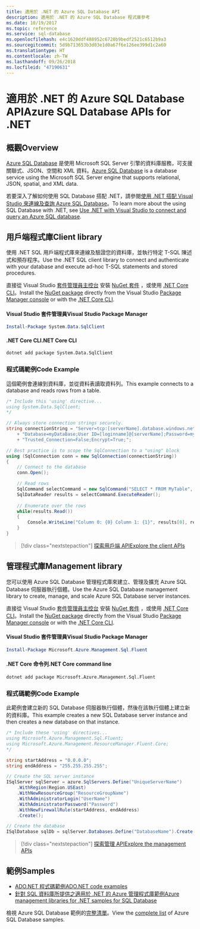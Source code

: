 ```yaml
---
title: 適用於 .NET 的 Azure SQL Database API
description: 適用於 .NET 的 Azure SQL Database 程式庫參考
ms.date: 10/19/2017
ms.topic: reference
ms.service: sql-database
ms.openlocfilehash: e4c1620ddf488952c6720b9bedf2521c6512b9a3
ms.sourcegitcommit: 5d9b713653b3d03e1d0a67f6e126ee399d1c2a60
ms.translationtype: HT
ms.contentlocale: zh-TW
ms.lasthandoff: 09/26/2018
ms.locfileid: "47190631"
---
```

# <a name="azure-sql-database-apis-for-net"></a><span data-ttu-id="136a4-103">適用於 .NET 的 Azure SQL Database API</span><span class="sxs-lookup"><span data-stu-id="136a4-103">Azure SQL Database APIs for .NET</span></span>

## <a name="overview"></a><span data-ttu-id="136a4-104">概觀</span><span class="sxs-lookup"><span data-stu-id="136a4-104">Overview</span></span>

<span data-ttu-id="136a4-105">[Azure SQL Database](https://docs.microsoft.com/azure/sql-database/sql-database-technical-overview) 是使用 Microsoft SQL Server 引擎的資料庫服務，可支援關聯式、JSON、空間和 XML 資料。</span><span class="sxs-lookup"><span data-stu-id="136a4-105">[Azure SQL Database](https://docs.microsoft.com/azure/sql-database/sql-database-technical-overview) is a database service using the Microsoft SQL Server engine that supports relational, JSON, spatial, and XML data.</span></span> 

<span data-ttu-id="136a4-106">若要深入了解如何使用 SQL Database 搭配 .NET，請參閱[使用 .NET 搭配 Visual Studio 來連線及查詢 Azure SQL Database](https://docs.microsoft.com/azure/sql-database/sql-database-connect-query-dotnet-visual-studio)。</span><span class="sxs-lookup"><span data-stu-id="136a4-106">To learn more about the using SQL Database with .NET, see [Use .NET with Visual Studio to connect and query an Azure SQL database](https://docs.microsoft.com/azure/sql-database/sql-database-connect-query-dotnet-visual-studio).</span></span>

## <a name="client-library"></a><span data-ttu-id="136a4-107">用戶端程式庫</span><span class="sxs-lookup"><span data-stu-id="136a4-107">Client library</span></span>

<span data-ttu-id="136a4-108">使用 .NET SQL 用戶端程式庫來連線及驗證您的資料庫，並執行特定 T-SQL 陳述式和預存程序。</span><span class="sxs-lookup"><span data-stu-id="136a4-108">Use the .NET SQL client library to connect and authenticate with your database and execute ad-hoc T-SQL statements and stored procedures.</span></span>

<span data-ttu-id="136a4-109">直接從 Visual Studio [套件管理員主控台](https://docs.microsoft.com/nuget/tools/package-manager-console) 安裝 [NuGet 套件]( https://www.nuget.org/packages/System.Data.SqlClient) ，或使用 [.NET Core CLI](https://docs.microsoft.com/dotnet/core/tools/dotnet-add-package)。</span><span class="sxs-lookup"><span data-stu-id="136a4-109">Install the [NuGet package]( https://www.nuget.org/packages/System.Data.SqlClient) directly from the Visual Studio [Package Manager console](https://docs.microsoft.com/nuget/tools/package-manager-console) or with the [.NET Core CLI](https://docs.microsoft.com/dotnet/core/tools/dotnet-add-package).</span></span>

#### <a name="visual-studio-package-manager"></a><span data-ttu-id="136a4-110">Visual Studio 套件管理員</span><span class="sxs-lookup"><span data-stu-id="136a4-110">Visual Studio Package Manager</span></span>

```powershell
Install-Package System.Data.SqlClient
```

#### <a name="net-core-cli"></a><span data-ttu-id="136a4-111">.NET Core CLI</span><span class="sxs-lookup"><span data-stu-id="136a4-111">.NET Core CLI</span></span>

```bash
dotnet add package System.Data.SqlClient
```

### <a name="code-example"></a><span data-ttu-id="136a4-112">程式碼範例</span><span class="sxs-lookup"><span data-stu-id="136a4-112">Code Example</span></span>

<span data-ttu-id="136a4-113">這個範例會連線到資料庫，並從資料表讀取資料列。</span><span class="sxs-lookup"><span data-stu-id="136a4-113">This example connects to a database and reads rows from a table.</span></span>

```csharp
/* Include this 'using' directive...
using System.Data.SqlClient;
*/

// Always store connection strings securely. 
string connectionString = "Server=tcp:[serverName].database.windows.net;" 
    + "Database=myDataBase;User ID=[loginname]@[serverName];Password=myPassword;"
    + "Trusted_Connection=False;Encrypt=True;";

// Best practice is to scope the SqlConnection to a "using" block
using (SqlConnection conn = new SqlConnection(connectionString))
{
    // Connect to the database
    conn.Open();

    // Read rows
    SqlCommand selectCommand = new SqlCommand("SELECT * FROM MyTable", conn);
    SqlDataReader results = selectCommand.ExecuteReader();
    
    // Enumerate over the rows
    while(results.Read())
    {
        Console.WriteLine("Column 0: {0} Column 1: {1}", results[0], results[1]);
    }
}
```

> [!div class="nextstepaction"]
> [<span data-ttu-id="136a4-114">探索用戶端 API</span><span class="sxs-lookup"><span data-stu-id="136a4-114">Explore the client APIs</span></span>](/dotnet/api/overview/azure/sql/client)

## <a name="management-library"></a><span data-ttu-id="136a4-115">管理程式庫</span><span class="sxs-lookup"><span data-stu-id="136a4-115">Management library</span></span>

<span data-ttu-id="136a4-116">您可以使用 Azure SQL Database 管理程式庫來建立、管理及擴充 Azure SQL Database 伺服器執行個體。</span><span class="sxs-lookup"><span data-stu-id="136a4-116">Use the Azure SQL Database management library to create, manage, and scale Azure SQL Database server instances.</span></span>

<span data-ttu-id="136a4-117">直接從 Visual Studio [套件管理員主控台](https://docs.microsoft.com/nuget/tools/package-manager-console) 安裝 [NuGet 套件](https://www.nuget.org/packages/Microsoft.Azure.Management.Sql.Fluent/) ，或使用 [.NET Core CLI](https://docs.microsoft.com/dotnet/core/tools/dotnet-add-package)。</span><span class="sxs-lookup"><span data-stu-id="136a4-117">Install the [NuGet package](https://www.nuget.org/packages/Microsoft.Azure.Management.Sql.Fluent/) directly from the Visual Studio [Package Manager console](https://docs.microsoft.com/nuget/tools/package-manager-console) or with the [.NET Core CLI](https://docs.microsoft.com/dotnet/core/tools/dotnet-add-package).</span></span>

#### <a name="visual-studio-package-manager"></a><span data-ttu-id="136a4-118">Visual Studio 套件管理員</span><span class="sxs-lookup"><span data-stu-id="136a4-118">Visual Studio Package Manager</span></span>

```powershell
Install-Package Microsoft.Azure.Management.Sql.Fluent
``` 

#### <a name="net-core-command-line"></a><span data-ttu-id="136a4-119">.NET Core 命令列</span><span class="sxs-lookup"><span data-stu-id="136a4-119">.NET Core command line</span></span>

```bash
dotnet add package Microsoft.Azure.Management.Sql.Fluent
```

### <a name="code-example"></a><span data-ttu-id="136a4-120">程式碼範例</span><span class="sxs-lookup"><span data-stu-id="136a4-120">Code Example</span></span>

<span data-ttu-id="136a4-121">此範例會建立新的 SQL Database 伺服器執行個體，然後在該執行個體上建立新的資料庫。</span><span class="sxs-lookup"><span data-stu-id="136a4-121">This example creates a new SQL Database server instance and then creates a new database on that instance.</span></span>

```csharp
/* Include these 'using' directives...
using Microsoft.Azure.Management.Sql.Fluent;
using Microsoft.Azure.Management.ResourceManager.Fluent.Core;
*/

string startAddress = "0.0.0.0";
string endAddress = "255.255.255.255";

// Create the SQL server instance
ISqlServer sqlServer = azure.SqlServers.Define("UniqueServerName")
    .WithRegion(Region.USEast)
    .WithNewResourceGroup("ResourceGroupName")
    .WithAdministratorLogin("UserName")
    .WithAdministratorPassword("Password")
    .WithNewFirewallRule(startAddress, endAddress)
    .Create();

// Create the database
ISqlDatabase sqlDb = sqlServer.Databases.Define("DatabaseName").Create();
```

> [!div class="nextstepaction"]
> [<span data-ttu-id="136a4-122">探索管理 API</span><span class="sxs-lookup"><span data-stu-id="136a4-122">Explore the management APIs</span></span>](/dotnet/api/overview/azure/sql/management)

## <a name="samples"></a><span data-ttu-id="136a4-123">範例</span><span class="sxs-lookup"><span data-stu-id="136a4-123">Samples</span></span>

- [<span data-ttu-id="136a4-124">ADO.NET 程式碼範例</span><span class="sxs-lookup"><span data-stu-id="136a4-124">ADO.NET code examples</span></span>](/dotnet/framework/data/adonet/ado-net-code-examples)
- [<span data-ttu-id="136a4-125">針對 SQL 資料庫所提供之適用於 .NET 的 Azure 管理程式庫範例</span><span class="sxs-lookup"><span data-stu-id="136a4-125">Azure management libraries for .NET samples for SQL Database</span></span>](/dotnet/azure/dotnet-sdk-azure-sql-database-samples)

<span data-ttu-id="136a4-126">檢視 Azure SQL Database 範例的[完整清單](https://azure.microsoft.com/resources/samples/?platform=dotnet&term=sql+database)。</span><span class="sxs-lookup"><span data-stu-id="136a4-126">View the [complete list](https://azure.microsoft.com/resources/samples/?platform=dotnet&term=sql+database) of Azure SQL Database samples.</span></span>

